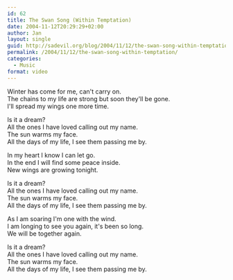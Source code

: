 ```yaml
---
id: 62
title: The Swan Song (Within Temptation)
date: 2004-11-12T20:29:29+02:00
author: Jan
layout: single
guid: http://sadevil.org/blog/2004/11/12/the-swan-song-within-temptation/
permalink: /2004/11/12/the-swan-song-within-temptation/
categories:
  - Music
format: video
---
```

  
<!--more-->

Winter has come for me, can't carry on.  
The chains to my life are strong but soon they'll be gone.  
I'll spread my wings one more time.

Is it a dream?  
All the ones I have loved calling out my name.  
The sun warms my face.  
All the days of my life, I see them passing me by.

In my heart I know I can let go.  
In the end I will find some peace inside.  
New wings are growing tonight.

Is it a dream?  
All the ones I have loved calling out my name.  
The sun warms my face.  
All the days of my life, I see them passing me by.

As I am soaring I'm one with the wind.  
I am longing to see you again, it's been so long.  
We will be together again.

Is it a dream?  
All the ones I have loved calling out my name.  
The sun warms my face.  
All the days of my life, I see them passing me by.